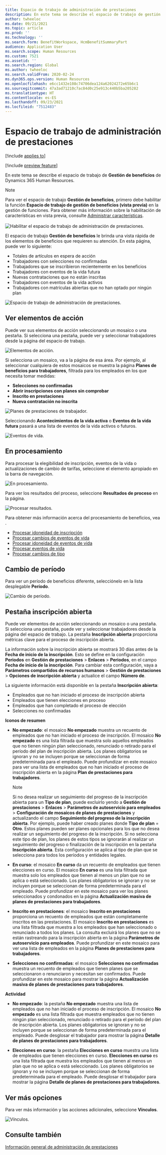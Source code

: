```yaml
---
title: Espacio de trabajo de administración de prestaciones
description: En este tema se describe el espacio de trabajo de gestión de beneficios de Dynamics 365 Human Resources.
author: twheeloc
ms.date: 09/21/2021
ms.topic: article
ms.prod: ''
ms.technology: ''
ms.search.form: BenefitWorkspace, HcmBenefitSummaryPart
audience: Application User
ms.search.scope: Human Resources
ms.custom: 7521
ms.assetid: ''
ms.search.region: Global
ms.author: twheeloc
ms.search.validFrom: 2020-02-24
ms.dyn365.ops.version: Human Resources
ms.openlocfilehash: e6cc1432e108c74706dea124a62024272e65b6c1
ms.sourcegitcommit: 47a3ad71210c7ac84d0c25e913c440b5ba205282
ms.translationtype: HT
ms.contentlocale: es-ES
ms.lasthandoff: 09/23/2021
ms.locfileid: "7512483"
---
```

# <a name="benefits-management-workspace"></a>Espacio de trabajo de administración de prestaciones

[!include [applies to](../includes/applies-to-hr.md)]

[!include [preview feature](./includes/preview-feature.md)]

En este tema se describe el espacio de trabajo de **Gestión de beneficios** de Dynamics 365 Human Resources.

> [!NOTE]
> Para ver el espacio de trabajo **Gestión de beneficios**, primero debe habilitar la función **Espacio de trabajo de gestión de beneficios (vista previa)** en la gestión de funciones. Para obtener más información sobre la habilitación de características en vista previa, consulte [Administrar características](hr-admin-manage-features.md).<br><br>![Habilitar el espacio de trabajo de administración de prestaciones.](./media/hr-benefits-management-workspace-enable.png)

El espacio de trabajo **Gestión de beneficios** le brinda una vista rápida de los elementos de beneficios que requieren su atención. En esta página, puede ver lo siguiente:

- Totales de artículos en espera de acción
- Trabajadores con selecciones no confirmadas
- Trabajadores que se inscribieron recientemente en los beneficios
- Trabajadores con eventos de la vida futura
- Nuevas contrataciones que no están inscritas
- Trabajadores con eventos de la vida activos
- Trabajadores con matrículas abiertas que no han optado por ningún plan

![Espacio de trabajo de administración de prestaciones.](./media/hr-benefits-management-workspace.png)

## <a name="view-action-items"></a>Ver elementos de acción

Puede ver sus elementos de acción seleccionando un mosaico o una pestaña. Si selecciona una pestaña, puede ver y seleccionar trabajadores desde la página del espacio de trabajo.

![Elementos de acción.](./media/hr-benefits-management-workspace-action-items.png)

Si selecciona un mosaico, va a la página de esa área. Por ejemplo, al seleccionar cualquiera de estos mosaicos se muestra la página **Planes de beneficios para trabajadores**, filtrada para los empleados en los que necesita tomar medidas:

- **Selecciones no confirmadas**
- **Abrir inscripciones con planes sin comprobar**
- **Inscrito en prestaciones**
- **Nueva contratación no inscrita**

![Planes de prestaciones de trabajador.](./media/hr-benefits-management-workspace-plans.png)

Seleccionando **Acontecimientos de la vida activa** o **Eventos de la vida futura** pasará a una lista de eventos de la vida activos o futuros.

![Eventos de vida.](./media/hr-benefits-management-workspace-life-events.png)

## <a name="processing"></a>En procesamiento

Para procesar la elegibilidad de inscripción, eventos de la vida o actualizaciones de cambio de tarifas, seleccione el elemento apropiado en la barra de navegación.

![En procesamiento.](./media/hr-benefits-management-workspace-processing.png)

Para ver los resultados del proceso, seleccione **Resultados de proceso** en la página.

![Procesar resultados.](./media/hr-benefits-management-workspace-process-results.png)

Para obtener más información acerca del procesamiento de beneficios, vea .

- [Procesar idoneidad de inscripción](hr-benefits-process-enrollment-eligibility.md)
- [Procesar cambios de eventos de vida](hr-benefits-process-life-event-changes.md)
- [Procesar idoneidad de eventos de vida](hr-benefits-process-life-event-eligibility.md)
- [Procesar eventos de vida](hr-benefits-process-life-events.md)
- [Procesar cambios de tipo](hr-benefits-process-rate-changes.md)

## <a name="change-period"></a>Cambio de período

Para ver un período de beneficios diferente, selecciónelo en la lista desplegable **Período**.

![Cambio de período.](./media/hr-benefits-management-workspace-period.png)


## <a name="open-enrollment-tab"></a>Pestaña inscripción abierta

Puede ver elementos de acción seleccionando un mosaico o una pestaña. Si selecciona una pestaña, puede ver y seleccionar trabajadores desde la página del espacio de trabajo.
La pestaña **Inscripción abierta** proporciona métricas clave para el proceso de inscripción abierta. 

La información sobre la inscripción abierta se mostrará 30 días antes de la **Fecha de inicio de la inscripción**. Esto se define en la configuración **Periodos** en **Gestión de prestaciones** > **Enlaces** > **Periodos**, en el campo **Fecha de inicio de la inscripción**.  Para cambiar esta configuración, vaya a **Parámetros compartidos de recursos humanos** > **Gestión de prestaciones** > **Opciones de inscripción abierta** y actualice el campo **Número de**.  

La siguiente información está disponible en la pestaña **Inscripción abierta**:
 - Empleados que no han iniciado el proceso de inscripción abierta
 - Empleados que tienen elecciones en proceso
 - Empleados que han completado el proceso de elección
 - Selecciones no confirmadas

**Iconos de resumen**

- **No empezado**: el mosaico **No empezado** muestra un recuento de empleados que no han iniciado el proceso de inscripción. El mosaico **No empezado** es una lista filtrada que muestra solo aquellos empleados que no tienen ningún plan seleccionado, renunciado o retirado para el período del plan de inscripción abierta. Los planes obligatorios se ignoran y no se incluyen porque se seleccionan de forma predeterminada para el empleado.  Puede profundizar en este mosaico para ver una lista de empleados que no han iniciado el proceso de inscripción abierta en la página **Plan de prestaciones para trabajadores**.

  > [!NOTE]
  > Si no desea realizar un seguimiento del progreso de la inscripción abierta para un **Tipo de plan**, puede excluirlo yendo a **Gestión de prestaciones** > **Enlaces** > **Parámetros de autoservicio para empleados** > **Configuración de mosaicos de planes de prestaciones** y actualizando el campo **Seguimiento del progreso de la inscripción abierta**.  Por ejemplo, puede haber creado planes donde **Tipo de plan** = **Otro**. Estos planes pueden ser planes opcionales para los que no desea realizar un seguimiento del progreso de la inscripción. Si no selecciona este tipo de plan, los planes de estos tipos se ignorarán al realizar un seguimiento del progreso o finalización de la inscripción en la pestaña **Inscripción abierta**. Esta configuración se aplica al tipo de plan que se selecciona para todos los períodos y entidades legales.

- **En curso**: el mosaico **En curso** da un recuento de empleados que tienen elecciones en curso. El mosaico **En curso** es una lista filtrada que muestra solo los empleados que tienen al menos un plan que no se aplica o está seleccionado. Los planes obligatorios se ignoran y no se incluyen porque se seleccionan de forma predeterminada para el empleado. Puede profundizar en este mosaico para ver los planes seleccionados y condonados en la página **Actualización masiva de planes de prestaciones para trabajadores**.

- **Inscrito en prestaciones**: el mosaico **Inscrito en prestaciones** proporciona un recuento de empleados que están completamente inscritos en las prestaciones. El mosaico **Inscrito en prestaciones** es una lista filtrada que muestra a los empleados que han seleccionado o renunciado a todos los planes. La consulta excluirá los planes que no se están rastreando para la inscripción abierta en la página **Parámetros de autoservicio para empleados**. Puede profundizar en este mosaico para ver una lista de empleados en la página **Planes de prestaciones para trabajadores**.

- **Selecciones no confirmadas**: el mosaico **Selecciones no confirmadas** muestra un recuento de empleados que tienen planes que se seleccionaron o renunciaron y necesitan ser confirmados. Puede profundizar en este mosaico para mostrar la página **Actualización masiva de planes de prestaciones para trabajadores**.

**Actividad**

- **No empezado**: la pestaña **No empezado** muestra una lista de empleados que no han iniciado el proceso de inscripción. El mosaico **No empezado** es una lista filtrada que muestra empleados que no tienen ningún plan seleccionado, renunciado o retirado para el período del plan de inscripción abierta. Los planes obligatorios se ignoran y no se incluyen porque se seleccionan de forma predeterminada para el empleado. Puede desglosar el trabajador para mostrar la página **Detalle de planes de prestaciones para trabajadores**.

- **Elecciones en curso**: la pestaña **Elecciones en curso** muestra una lista de empleados que tienen elecciones en curso. **Elecciones en curso** es una lista filtrada que muestra los empleados que tienen al menos un plan que no se aplica o está seleccionado. Los planes obligatorios se ignoran y no se incluyen porque se seleccionan de forma predeterminada para el empleado. Puede desglosar el trabajador para mostrar la página **Detalle de planes de prestaciones para trabajadores**.

## <a name="view-more-options"></a>Ver más opciones

Para ver más información y las acciones adicionales, seleccione **Vínculos**.

![Vínculos.](./media/hr-benefits-management-workspace-links.png)

## <a name="see-also"></a>Consulte también

[Información general de administración de prestaciones](hr-benefits-management-overview.md)
